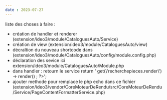```yaml
---
date : 2023-07-27
---
```


liste des choses à faire  : 

- création de handler et renderer  (extension/ideo3/module/CataloguesAuto/Service)
- création de view (extension/ideo3/module/CataloguesAuto/view)
- décraltion du nouveau shortcode dans (extension/ideo3/module/CataloguesAuto/config/module.config.php)
- déclaration des sevice ici extension/ideo3/module/CataloguesAuto/Module.php
- dans handler  : retourn le service return '<?php echo $serviceManager -> get(\'recherchepieces.render\') -> render() ; ?>';
- ajouter methode pour remplace le php echo dans ce fichier (extension/ideo3/vendor/CoreMoteurDeRendu/src/CoreMoteurDeRendu/Service/PageContentFormatterService.php)